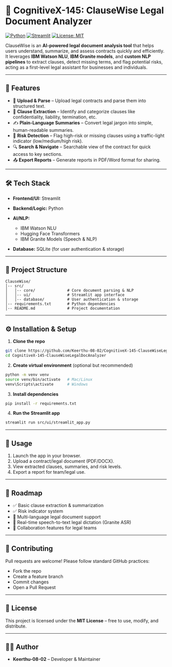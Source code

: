 # 🧠 CognitiveX-145: ClauseWise Legal Document Analyzer

[![Python](https://img.shields.io/badge/Python-3.11-blue)](https://www.python.org/)
[![Streamlit](https://img.shields.io/badge/Streamlit-App-orange)](https://streamlit.io/)
[![License: MIT](https://img.shields.io/badge/License-MIT-green)](https://opensource.org/licenses/MIT)

ClauseWise is an **AI-powered legal document analysis tool** that helps users understand, summarize, and assess contracts quickly and efficiently.
It leverages **IBM Watson NLU**, **IBM Granite models**, and **custom NLP pipelines** to extract clauses, detect missing terms, and flag potential risks, acting as a first-level legal assistant for businesses and individuals.

---

## 🚀 Features

* 📂 **Upload & Parse** – Upload legal contracts and parse them into structured text.
* 📑 **Clause Extraction** – Identify and categorize clauses like confidentiality, liability, termination, etc.
* ✍️ **Plain-Language Summaries** – Convert legal jargon into simple, human-readable summaries.
* 🚦 **Risk Detection** – Flag high-risk or missing clauses using a traffic-light indicator (low/medium/high risk).
* 🔍 **Search & Navigate** – Searchable view of the contract for quick access to key sections.
* 📤 **Export Reports** – Generate reports in PDF/Word format for sharing.

---

## 🛠️ Tech Stack

* **Frontend/UI:** Streamlit
* **Backend/Logic:** Python
* **AI/NLP:**

  * IBM Watson NLU
  * Hugging Face Transformers
  * IBM Granite Models (Speech & NLP)
* **Database:** SQLite (for user authentication & storage)

---

## 📂 Project Structure

```
ClauseWise/
│-- src/
│   │-- core/              # Core document parsing & NLP
│   │-- ui/                # Streamlit app interface
│   │-- database/          # User authentication & storage
│-- requirements.txt       # Python dependencies
│-- README.md              # Project documentation
```

---

## ⚙️ Installation & Setup

1. **Clone the repo**

```bash
git clone https://github.com/Keerthu-08-02/CognitiveX-145-ClauseWiseLegalDocAnalyzer.git
cd CognitiveX-145-ClauseWiseLegalDocAnalyzer
```

2. **Create virtual environment** (optional but recommended)

```bash
python -m venv venv
source venv/bin/activate   # Mac/Linux
venv\Scripts\activate      # Windows
```

3. **Install dependencies**

```bash
pip install -r requirements.txt
```

4. **Run the Streamlit app**

```bash
streamlit run src/ui/streamlit_app.py
```

---

## 🧪 Usage

1. Launch the app in your browser.
2. Upload a contract/legal document (PDF/DOCX).
3. View extracted clauses, summaries, and risk levels.
4. Export a report for team/legal use.

---

## 🎯 Roadmap

* ✅ Basic clause extraction & summarization
* ✅ Risk indicator system
* 🔄 Multi-language legal document support
* 🔄 Real-time speech-to-text legal dictation (Granite ASR)
* 🔄 Collaboration features for legal teams

---

## 🤝 Contributing

Pull requests are welcome! Please follow standard GitHub practices:

* Fork the repo
* Create a feature branch
* Commit changes
* Open a Pull Request

---

## 📜 License

This project is licensed under the **MIT License** – free to use, modify, and distribute.

---

## 👩‍💻 Author

* **Keerthu-08-02** – Developer & Maintainer
